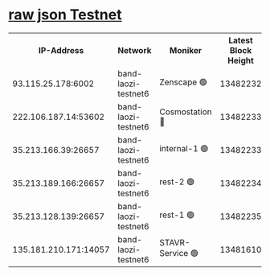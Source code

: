 
[raw json Testnet](https://rpc-check.bandt.stavr.tech/bandt/rpcbandt_result.json)
=

<table><tr><th>IP-Address</th><th>Network</th><th>Moniker</th><th>Latest Block Height</th><th>Earliest Block Height</th><th>Catching Up</th><th>Voting Power</th><th>Scan Time</th></tr><tr><td>93.115.25.178:6002</td><td>band-laozi-testnet6</td><td>Zenscape 🟢</td><td>13482232</td><td>12460001</td><td>False</td><td>0</td><td>2023-12-02T18:06:48.936837362UTC</td></tr><tr><td>222.106.187.14:53602</td><td>band-laozi-testnet6</td><td>Cosmostation 🔴</td><td>13482233</td><td>13177501</td><td>False</td><td>2203223</td><td>2023-12-02T18:06:50.550057752UTC</td></tr><tr><td>35.213.166.39:26657</td><td>band-laozi-testnet6</td><td>internal-1 🟢</td><td>13482233</td><td>13382233</td><td>False</td><td>0</td><td>2023-12-02T18:06:51.838862623UTC</td></tr><tr><td>35.213.189.166:26657</td><td>band-laozi-testnet6</td><td>rest-2 🟢</td><td>13482234</td><td>13382234</td><td>False</td><td>0</td><td>2023-12-02T18:06:53.174361792UTC</td></tr><tr><td>35.213.128.139:26657</td><td>band-laozi-testnet6</td><td>rest-1 🟢</td><td>13482235</td><td>13382235</td><td>False</td><td>0</td><td>2023-12-02T18:06:56.474961679UTC</td></tr><tr><td>135.181.210.171:14057</td><td>band-laozi-testnet6</td><td>STAVR-Service 🟢</td><td>13481610</td><td>13480501</td><td>False</td><td>0</td><td>2023-12-02T18:06:49.285715896UTC</td></tr></table>
